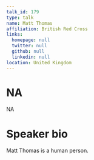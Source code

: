 ```yaml
---
talk_id: 179
type: talk
name: Matt Thomas
affiliation: British Red Cross
links:
  homepage: null
  twitter: null
  github: null
  linkedin: null
location: United Kingdom
---
```


# NA

NA

# Speaker bio

Matt Thomas is a human person.
